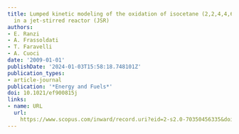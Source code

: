 ```yaml
---
title: Lumped kinetic modeling of the oxidation of isocetane (2,2,4,4,6,8,8 Heptamethylnonane)
  in a jet-stirred reactor (JSR)
authors:
- E. Ranzi
- A. Frassoldati
- T. Faravelli
- A. Cuoci
date: '2009-01-01'
publishDate: '2024-01-03T15:58:18.748101Z'
publication_types:
- article-journal
publication: '*Energy and Fuels*'
doi: 10.1021/ef900815j
links:
- name: URL
  url: 
    https://www.scopus.com/inward/record.uri?eid=2-s2.0-70350456335&doi=10.1021%2fef900815j&partnerID=40&md5=a539bc7b2d7a13f464f2a85ffda05ffb
---
```


